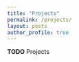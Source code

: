 ```yaml
---
title: "Projects"
permalink: /projects/
layout: posts
author_profile: true
---
```


**TODO** Projects
